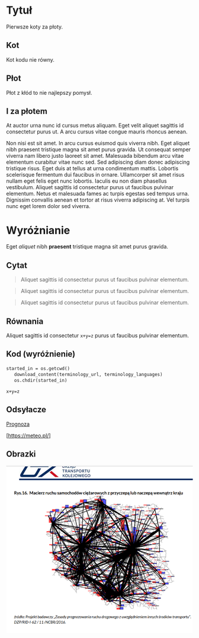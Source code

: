 # Tytuł

Pierwsze koty za płoty.

## Kot

Kot kodu nie równy.

## Płot

Płot z kłód to nie najlepszy pomysł.

## I za płotem

At auctor urna nunc id cursus metus aliquam. Eget velit aliquet sagittis id consectetur purus ut. A arcu cursus vitae congue mauris rhoncus aenean.

Non nisi est sit amet. In arcu cursus euismod quis viverra nibh. Eget aliquet nibh praesent tristique magna sit amet purus gravida. Ut consequat semper viverra nam libero justo laoreet sit amet. Malesuada bibendum arcu vitae elementum curabitur vitae nunc sed. Sed adipiscing diam donec adipiscing tristique risus. Eget duis at tellus at urna condimentum mattis. Lobortis scelerisque fermentum dui faucibus in ornare. Ullamcorper sit amet risus nullam eget felis eget nunc lobortis. Iaculis eu non diam phasellus vestibulum. Aliquet sagittis id consectetur purus ut faucibus pulvinar elementum. Netus et malesuada fames ac turpis egestas sed tempus urna. Dignissim convallis aenean et tortor at risus viverra adipiscing at. Vel turpis nunc eget lorem dolor sed viverra.

# Wyróżnianie

Eget _aliquet_ nibh **praesent** tristique magna sit amet purus gravida.

## Cytat

> Aliquet sagittis id consectetur purus ut faucibus pulvinar elementum.

> Aliquet sagittis id consectetur purus ut faucibus pulvinar elementum.

> Aliquet sagittis id consectetur purus ut faucibus pulvinar elementum.

## Równania

Aliquet sagittis id consectetur `x+y=z` purus ut faucibus pulvinar elementum.

## Kod (wyróżnienie)

```
started_in = os.getcwd()
   download_content(terminology_url, terminology_languages)
   os.chdir(started_in)
```

```
x+y=z
```

## Odsyłacze

[Prognoza](https://meteo.pl/)

[https://meteo.pl/]

## Obrazki

![Mapa](2021-12-22_07-15-56_mapa-siec-drogowa.png)
